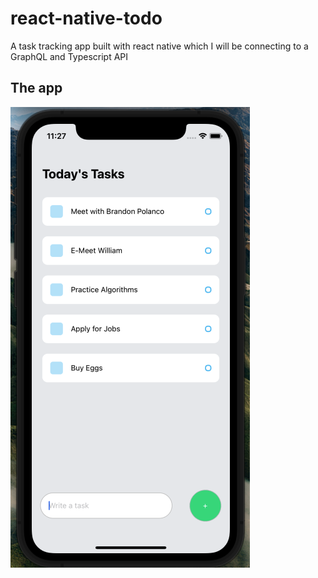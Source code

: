 # react-native-todo

A task tracking app built with react native which I will be connecting to a GraphQL and Typescript API

## The app

![The Task Tracking App](./assets/App.png)

